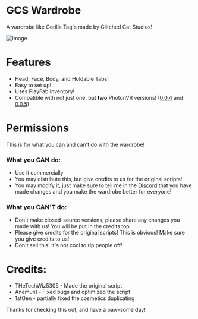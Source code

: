# GCS Wardrobe
A wardrobe like Gorilla Tag's made by Glitched Cat Studios!

![image](https://github.com/Glitched-Cat-Studios/GCS-Wardrobe/assets/132825368/285d7b87-15bf-4896-b74f-9d7f3efd6041)

# Features
- Head, Face, Body, and Holdable Tabs!
- Easy to set up!
- Uses PlayFab Inventory!
- Compatible with not just one, but __two__ PhotonVR versions! ([0.0.4](https://github.com/fchb1239/PhotonVR/releases/tag/0.0.4) and [0.0.5](https://github.com/fchb1239/PhotonVR/releases/tag/0.0.5))

# Permissions
This is for what you can and can't do with the wardrobe!

### What you CAN do:
- Use it commercially
- You may distribute this, but give credits to us for the original scripts!
- You may modify it, just make sure to tell me in the [Discord](https://discord.gg/gcsdevhub) that you have made changes and you make the wardrobe better for everyone!

### What you CAN'T do:
- Don't make closed-source versions, please share any changes you made with us! You will be put in the credits too 
- Please give credits for the original scripts! This is obvious! Make sure you give credits to us!
- Don't sell this! It's not cool to rip people off!

# Credits:
- THeTechWiz5305 - Made the original script
- Anemunt - Fixed bugs and optimized the script
- 1stGen - partially fixed the cosmetics duplicating

Thanks for checking this out, and have a paw-some day!

